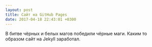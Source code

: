 ```yaml
---
layout: post
title: Сайт на GitHub Pages
date: 2017-04-18 22:43:01 +0300
---
```


В битве чёрных и белых магов победили чёрные маги. Каким то образом сайт на Jekyll заработал.